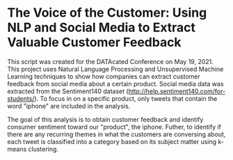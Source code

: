 # The Voice of the Customer: Using NLP and Social Media to Extract Valuable Customer Feedback 
This script was created for the DATAcated Conference on May 19, 2021. This project uses Natural Language Processing and Unsupervised Machine Learning techniques to show how companies can extract customer feedback from social media about a certain product. Social media data was extracted from the Sentiment140 dataset (http://help.sentiment140.com/for-students/). To focus in on a specific product, only tweets that contain the word "iphone" are included in the analysis.

The goal of this analysis is to obtain customer feedback and identify consumer sentiment toward our "product", the iphone. Futher, to identify if there are any recurring themes in what the customers are conversing about, each tweet is classified into a category based on its subject matter using k-means clustering.

